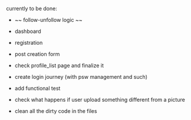 

currently to be done:
- ~~ follow-unfollow logic ~~
- dashboard
- registration
- post creation form



- check profile_list page and finalize it
- create login journey (with psw management and such)
- add functional test
- check what happens if user upload something different from a picture
- clean all the dirty code in the files
